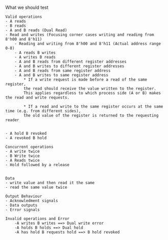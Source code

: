 What we should test

	Valid operations
	- A reads
	- B reads
	- A and B reads (Dual Read)
	- Read and writes (Focusing corner cases writing and reading from 8'h00 and 8'h11)
		- Reading and writing from 8'h00 and 8'h11 (Actual address range 0-8)
    	- A reads B writes
    	- A writes B reads
		- A and B reads from different register addresses
		- A and B writes to different register addresses
		- A and B reads from same register address
		- A and B writes to same register address
        	* If a write request is made before a read of the same register, 
			the read should receive the value written to the register. 
			This applies regardless to which process side (A or B) makes the read and write requests.
		
			* If a read and write to the same register occurs at the same time (e.g. from different sides),
			the old value of the register is returned to the requesting reader
	

	- A hold B revoked
  	- A revoked B hold

	Concurrent operations
	- A write twice
	- B Write twice
	- A Reads twice
	- Hold followed by a release


  	Data
	- write value and then read it the same
	- read the same value twice

	Output Behaviour
	- Acknowledment signals
	- Data outputs
	- Error signals
	
	Invalid operations and Error
		-A writes B writes ==> Dual write error
		-A holds B holds ==> Dual hold
		-A has hold B requests hold ==> B hold revoked

